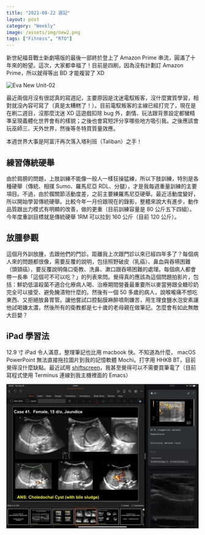 ```yaml
---
title: "2021-08-22 週記"
layout: post
category: "Weekly"
image: /assets/img/new2.png
tags: ["Fitness", "RTO"]
---
```


新世紀福音戰士新劇場版的最後一部終於登上了 Amazon Prime 串流，圓滿了十年來的盼望。這次，大家都幸福了！目前是四刷，因為沒有計劃訂 Amazon Prime，所以就得等出 BD 才能複習了 XD

![Eva New Unit-02](/assets/img/new2.png)

最近兩個月沒有很認真的寫週記，主要原因是沈迷電馭叛客，沒什麼實質學習，相對就沒內容可寫了（真是太糟糕了！）。目前電馭叛客的主線已經打完了，現在是在刷二週目，沒那麼沈迷 XD 這遊戲扣除 bug 外，劇情、玩法跟背景設定都蠻精準呈現義體化世界會有的樣貌；之後也會寫短評分享哪些地方吸引我。之後應該會玩巫師三、天外世界，然後等冬特買質量效應。

本週世界大事是阿富汗再次落入塔利班（Taliban）之手！

## 練習傳統硬舉

由於肩膀的問題，上肢訓練不能像一般人一樣狂操猛練，所以下肢訓練，特別是各種硬舉（傳統、相撲 Sumo、羅馬尼亞 RDL、分腿），才是我每週重量訓練的主要項目。不過，由於髖關節活動度差，之前主要練羅馬尼亞硬舉。最近活動度變好，所以開始學習傳統硬舉。比較今年一月份跟現在的錄影，整體來說大有進步，動作品質跟出力模式有明顯的改善，做的更重（目前訓練容量是 80 公斤五下四組）。今年度重訓目標就是傳統硬舉 1RM 可以拉到 160 公斤（目前 120 公斤）。

## 放腫參觀

這個月外訓放腫，去跟他們的門診。距離我上次跟門診以來已經四年多了？每個病人來的問題都很像，需要反覆的說明，包括照野破皮（乳癌）、鼻血與吞嚥困難（頭頸癌），要反覆說明傷口衛教、洗鼻、漱口跟吞嚥困難的處理。每個病人都會帶一長串「這個可不可以吃？」的列表來問。覺得真的應該為這個問題拍影片，包括：鮮奶低溫殺菌不適合化療病人喝、治療期間營養最重要所以麥當勞跟全糖珍奶完全可以接受、避免醃漬物什麼的。然後有一個 50 多歲的病人，說喉嚨痛不想吃東西、又拒絕放鼻胃管。讓他嘗試口腔黏膜麻醉噴劑嫌苦，用生理食鹽水泡安素讓他試喝嫌太濃，然後所有的衛教都是七十歲的老母親在做筆記。怎麼會有如此無敵大巨嬰？

## iPad 學習法

12.9 寸 iPad 令人滿意，整理筆記也比用 macbook 快。不知道為什麼， macOS PowerPoint 無法直接拖拉圖片到我的記憶軟體 Mochi。打字用 HHKB BT，目前覺得沒什麼缺點。最近試用 [shiftscreen](https://shiftscreen.app)，我甚至覺得可以不需要買筆電了（目前寫程式使用 Terminus 連線到我主機裡面的 Emacs）

![iPad Study](/assets/img/ipadstudy.jpeg)
